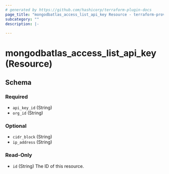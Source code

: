 ```yaml
---
# generated by https://github.com/hashicorp/terraform-plugin-docs
page_title: "mongodbatlas_access_list_api_key Resource - terraform-provider-mongodbatlas"
subcategory: ""
description: |-
  
---
```


# mongodbatlas_access_list_api_key (Resource)





<!-- schema generated by tfplugindocs -->
## Schema

### Required

- `api_key_id` (String)
- `org_id` (String)

### Optional

- `cidr_block` (String)
- `ip_address` (String)

### Read-Only

- `id` (String) The ID of this resource.
